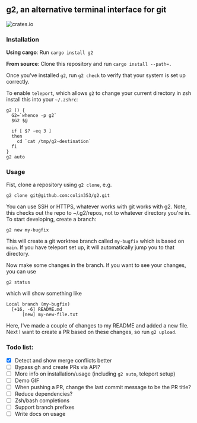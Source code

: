 ## g2, an alternative terminal interface for git

![crates.io](https://img.shields.io/crates/v/g2.svg)

### Installation

**Using cargo**: Run `cargo install g2`

**From source**: Clone this repository and run `cargo install --path=.`

Once you've installed `g2`, run `g2 check` to verify that your system is set up correctly.

To enable `teleport`, which allows `g2` to change your
current directory in zsh install this into your `~/.zshrc`:

```
g2 () {
  G2=`whence -p g2`
  $G2 $@

  if [ $? -eq 3 ]
  then
    cd `cat /tmp/g2-destination`
  fi
}
g2 auto
```

### Usage

Fist, clone a repository using `g2 clone`, e.g.

```
g2 clone git@github.com:colin353/g2.git
```

You can use SSH or HTTPS, whatever works with git works with g2. Note, this checks out the repo
to ~/.g2/repos, not to whatever directory you're in. To start developing, create a branch:

```
g2 new my-bugfix
```

This will create a git worktree branch called `my-bugfix` which is based on `main`. If you have teleport set up,
it will automatically jump you to that directory.

Now make some changes in the branch. If you want to see your changes, you can use

```
g2 status
```

which will show something like 

```
Local branch (my-bugfix)
  [+16, -6] README.md
      [new] my-new-file.txt
```

Here, I've made a couple of changes to my README and added a new file. Next I want to create a PR
based on these changes, so run `g2 upload`.


### Todo list:
 
 - [x] Detect and show merge conflicts better
 - [ ] Bypass gh and create PRs via API?
 - [ ] More info on installation/usage (including `g2 auto`, teleport setup)
 - [ ] Demo GIF
 - [ ] When pushing a PR, change the last commit message to be the PR title?
 - [ ] Reduce dependencies?
 - [ ] Zsh/bash completions
 - [ ] Support branch prefixes
 - [ ] Write docs on usage
